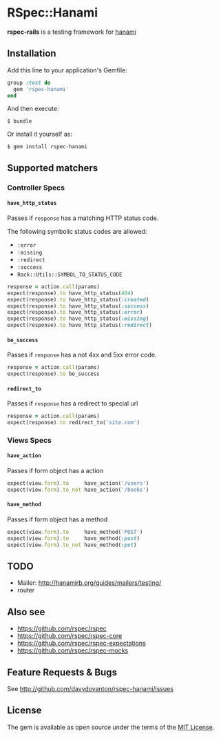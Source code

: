 # RSpec::Hanami
**rspec-rails** is a testing framework for [hanami](http://hanamirb.org)

## Installation
Add this line to your application's Gemfile:

```ruby
group :test do
  gem 'rspec-hanami'
end
```

And then execute:

    $ bundle

Or install it yourself as:

    $ gem install rspec-hanami

## Supported matchers
### Controller Specs
#### `have_http_status`
Passes if `response` has a matching HTTP status code.

The following symbolic status codes are allowed:
  - `:error`
  - `:missing`
  - `:redirect`
  - `:success`
  - `Rack::Utils::SYMBOL_TO_STATUS_CODE`

``` ruby
response = action.call(params)
expect(response).to have_http_status(404)
expect(response).to have_http_status(:created)
expect(response).to have_http_status(:success)
expect(response).to have_http_status(:error)
expect(response).to have_http_status(:missing)
expect(response).to have_http_status(:redirect)
```

#### `be_success`
Passes if `response` has a not 4xx and 5xx error code.

``` ruby
response = action.call(params)
expect(response).to be_success
````

#### `redirect_to`
Passes if `response` has a redirect to special url

``` ruby
response = action.call(params)
expect(response).to redirect_to('site.com')
```

### Views Specs
#### `have_action`
Passes if form object has a action

``` ruby
expect(view.form).to     have_action('/users')
expect(view.form).to_not have_action('/books')
```

#### `have_method`
Passes if form object has a method

``` ruby
expect(view.form).to     have_method('POST')
expect(view.form).to     have_method(:post)
expect(view.form).to_not have_method(:put)
```

## TODO
* Mailer: <http://hanamirb.org/guides/mailers/testing/>
* router


## Also see

* <https://github.com/rspec/rspec>
* <https://github.com/rspec/rspec-core>
* <https://github.com/rspec/rspec-expectations>
* <https://github.com/rspec/rspec-mocks>

## Feature Requests & Bugs

See <http://github.com/davydovanton/rspec-hanami/issues>

## License

The gem is available as open source under the terms of the [MIT License](http://opensource.org/licenses/MIT).

